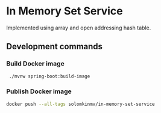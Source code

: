 # In Memory Set Service

Implemented using array and open addressing hash table.

## Development commands

### Build Docker image

```bash
 ./mvnw spring-boot:build-image
```

### Publish Docker image

```bash
docker push --all-tags solomkinmv/in-memory-set-service
```
